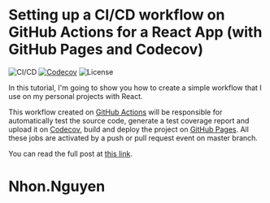 # Setting up a CI/CD workflow on GitHub Actions for a React App (with GitHub Pages and Codecov)

![CI/CD](https://github.com/dyarleniber/react-workflow-gh-actions/workflows/CI/CD/badge.svg)
[![Codecov](https://img.shields.io/codecov/c/github/dyarleniber/react-workflow-gh-actions)](https://codecov.io/gh/dyarleniber/react-workflow-gh-actions)
![License](https://img.shields.io/github/license/dyarleniber/react-workflow-gh-actions)

In this tutorial, I'm going to show you how to create a simple workflow that I use on my personal projects with React.

This workflow created on [GitHub Actions](https://github.com/features/actions) will be responsible for automatically test the source code, generate a test coverage report and upload it on [Codecov](https://codecov.io), build and deploy the project on [GitHub Pages](https://pages.github.com). All these jobs are activated by a push or pull request event on master branch.

You can read the full post at [this link](https://dev.to/dyarleniber/setting-up-a-ci-cd-workflow-on-github-actions-for-a-react-app-with-github-pages-and-codecov-4hnp).

# Nhon.Nguyen
